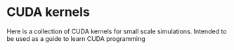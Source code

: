 # CUDA kernels
Here is a collection of CUDA kernels for small scale simulations. Intended to be used as a guide to learn CUDA programming
